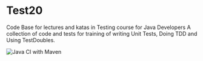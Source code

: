 # Test20
Code Base for lectures and katas in Testing course for Java Developers
A collection of code and tests for training of writing Unit Tests, Doing TDD and Using TestDoubles.

![Java CI with Maven](https://github.com/kappsegla/Test20/workflows/Java%20CI%20with%20Maven/badge.svg)
